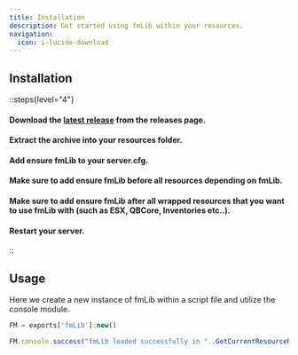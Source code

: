 ```yaml
---
title: Installation
description: Get started using fmLib within your resources.
navigation:
  icon: i-lucide-download
---
```


## Installation
::steps{level="4"}

#### Download the [latest release](https://github.com/meesvrh/fmLib/releases) from the releases page.

#### Extract the archive into your resources folder.

#### Add ensure fmLib to your server.cfg.

#### Make sure to add ensure fmLib **before** all resources depending on fmLib.

#### Make sure to add ensure fmLib **after** all wrapped resources that you want to use fmLib with (such as ESX, QBCore, Inventories etc..).

#### Restart your server.
::

## Usage
Here we create a new instance of fmLib within a script file and utilize the console module.
```js [main.lua]
FM = exports['fmLib']:new()

FM.console.success("fmLib loaded successfully in "..GetCurrentResourceName().."!")
```